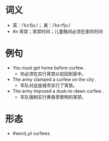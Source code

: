 # 词义
- 英：/ˈkɜːfjuː/； 美：/ˈkɜːrfjuː/
- #n 宵禁；宵禁时间；儿童晚间必须在家的时间
# 例句
- You must get home before curfew .
	- 你必须在实行宵禁以前回到家中。
- The army clamped a curfew on the city .
	- 军队对这座城市实行了宵禁。
- The army imposed a dusk-to-dawn curfew .
	- 军队强制实行黄昏至黎明的宵禁。
# 形态
- #word_pl curfews
